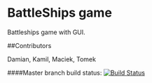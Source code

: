 # BattleShips game

Battleships game with GUI.

##Contributors

Damian,
Kamil,
Maciek,
Tomek

####Master branch build status:
[![Build Status](https://travis-ci.org/clinton56/BattleShips.svg?branch=master)](https://travis-ci.org/clinton56/BattleShips)
